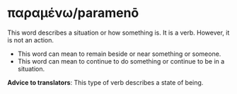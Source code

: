 # παραμένω/paramenō
This word describes a situation or how something is. It is a verb. However, it is not an action.
* This word can mean to remain beside or near something or someone.
* This word can mean to continue to do something or continue to be in a situation.

**Advice to translators**: This type of verb describes a state of being. 
